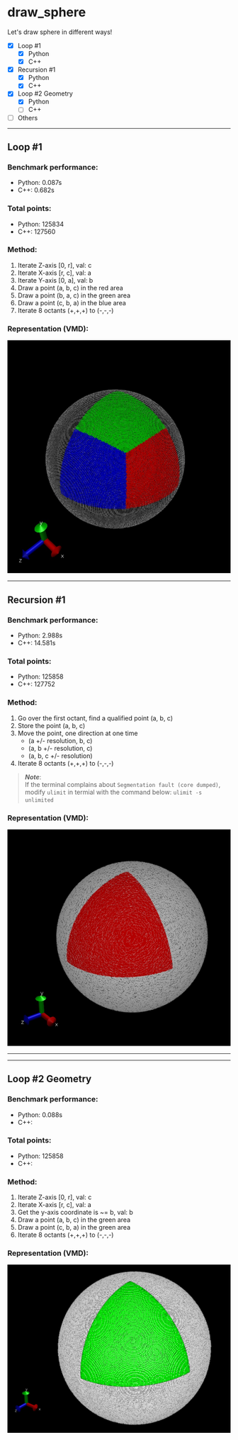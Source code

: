 # draw_sphere

Let's draw sphere in different ways!
- [x] Loop #1
    - [X] Python
    - [X] C++
- [x] Recursion #1
    - [X] Python
    - [X] C++
- [x] Loop #2 Geometry
    - [X] Python
    - [ ] C++
- [ ] Others

***

## Loop #1

### Benchmark performance: 
* Python: 0.087s
* C++: 0.682s
### Total points: 
* Python: 125834
* C++: 127560

### Method: 

1. Iterate Z-axis [0, r], val: c
2. Iterate X-axis [r, c], val: a 
3. Iterate Y-axis [0, a], val: b
4. Draw a point (a, b, c) in the red area  
5. Draw a point (b, a, c) in the green area 
6. Draw a point (c, b, a) in the blue area
7. Iterate 8 octants (+,+,+) to (-,-,-)

### Representation (VMD):

![alt text](images/loop_model.jpg)

***

## Recursion #1

### Benchmark performance: 
* Python: 2.988s
* C++: 14.581s
### Total points: 
* Python: 125858
* C++: 127752

### Method:

1. Go over the first octant, find a qualified point (a, b, c)
2. Store the point (a, b, c)
3. Move the point, one direction at one time
    * (a +/- resolution, b, c)
    * (a, b +/- resolution, c)
    * (a, b, c +/- resolution)   
4. Iterate 8 octants (+,+,+) to (-,-,-)

> **_Note_**:  
> If the terminal complains about `Segmentation fault (core dumped)`, 
> modify `ulimit` in termial with the command below:
> `ulimit -s unlimited`

### Representation (VMD):

![alt text](images/recursion_model.jpg)

***

***

## Loop #2 Geometry

### Benchmark performance: 
* Python: 0.088s
* C++: 
### Total points: 
* Python: 125858
* C++: 

### Method: 

1. Iterate Z-axis [0, r], val: c
2. Iterate X-axis [r, c], val: a 
3. Get the y-axis coordinate is ~= b, val: b
4. Draw a point (a, b, c) in the green area  
6. Draw a point (c, b, a) in the green area
7. Iterate 8 octants (+,+,+) to (-,-,-)

### Representation (VMD):

![alt text](images/loop_geometry_model.jpg)
